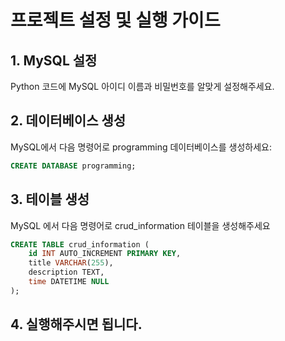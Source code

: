 # 프로젝트 설정 및 실행 가이드

## 1. MySQL 설정
Python 코드에 MySQL 아이디 이름과 비밀번호를 알맞게 설정해주세요.

## 2. 데이터베이스 생성
MySQL에서 다음 명령어로 programming 데이터베이스를 생성하세요:
```sql
CREATE DATABASE programming;
```

## 3. 테이블 생성
MySQL 에서 다음 명령어로 crud_information 테이블을 생성해주세요
```sql
CREATE TABLE crud_information (
    id INT AUTO_INCREMENT PRIMARY KEY,
    title VARCHAR(255),
    description TEXT,
    time DATETIME NULL
);
```

## 4. 실행해주시면 됩니다.

